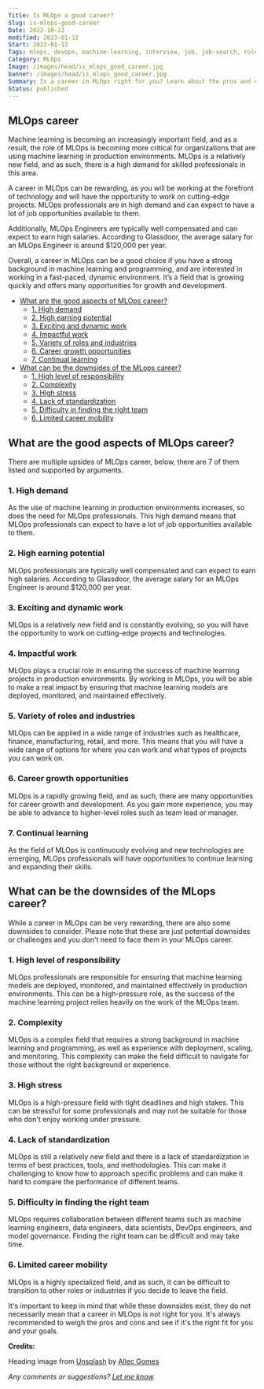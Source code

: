 ```yaml
---
Title: Is MLOps a good career?
Slug: is-mlops-good-career
Date: 2022-10-22
modified: 2023-01-12
Start: 2023-01-12
Tags: mlops, devops, machine-learning, interview, job, job-search, roles, career 
Category: MLOps
Image: /images/head/is_mlops_good_career.jpg
banner: /images/head/is_mlops_good_career.jpg
Summary: Is a career in MLOps right for you? Learn about the pros and cons of this growing field, including high demand, high earning potential, exciting work, and career growth opportunities.
Status: published
---
```


## MLOps career
Machine learning is becoming an increasingly important field, and as a result, the role of MLOps is becoming more critical for organizations that are using machine learning in production environments. MLOps is a relatively new field, and as such, there is a high demand for skilled professionals in this area.

A career in MLOps can be rewarding, as you will be working at the forefront of technology and will have the opportunity to work on cutting-edge projects. MLOps professionals are in high demand and can expect to have a lot of job opportunities available to them.

Additionally, MLOps Engineers are typically well compensated and can expect to earn high salaries. According to Glassdoor, the average salary for an MLOps Engineer is around $120,000 per year.

Overall, a career in MLOps can be a good choice if you have a strong background in machine learning and programming, and are interested in working in a fast-paced, dynamic environment. It’s a field that is growing quickly and offers many opportunities for growth and development.

<!-- MarkdownTOC levels='2,3' autolink=True autoanchor=True -->

- [What are the good aspects of MLOps career?](#what-are-the-good-aspects-of-mlops-career)
	- [1.  High demand](#1-high-demand)
	- [2. High earning potential](#2-high-earning-potential)
	- [3. Exciting and dynamic work](#3-exciting-and-dynamic-work)
	- [4. Impactful work](#4-impactful-work)
	- [5. Variety of roles and industries](#5-variety-of-roles-and-industries)
	- [6.  Career growth opportunities](#6-career-growth-opportunities)
	- [7.  Continual learning](#7-continual-learning)
- [What can be the downsides of the MLops career?](#what-can-be-the-downsides-of-the-mlops-career)
	- [1.  High level of responsibility](#1-high-level-of-responsibility)
	- [2.  Complexity](#2-complexity)
	- [3.  High stress](#3-high-stress)
	- [4.  Lack of standardization](#4-lack-of-standardization)
	- [5.  Difficulty in finding the right team](#5-difficulty-in-finding-the-right-team)
	- [6.  Limited career mobility](#6-limited-career-mobility)

<!-- /MarkdownTOC -->

<a id="what-are-the-good-aspects-of-mlops-career"></a>
## What are the good aspects of MLOps career?
There are multiple upsides of MLOps career, below, there are 7 of them listed and supported by arguments.

<a id="1-high-demand"></a>
### 1.  High demand
As the use of machine learning in production environments increases, so does the need for MLOps professionals. This high demand means that MLOps professionals can expect to have a lot of job opportunities available to them.
    
<a id="2-high-earning-potential"></a>
### 2. High earning potential
MLOps professionals are typically well compensated and can expect to earn high salaries. According to Glassdoor, the average salary for an MLOps Engineer is around $120,000 per year.
    
<a id="3-exciting-and-dynamic-work"></a>
### 3. Exciting and dynamic work
MLOps is a relatively new field and is constantly evolving, so you will have the opportunity to work on cutting-edge projects and technologies.
    
<a id="4-impactful-work"></a>
### 4. Impactful work
MLOps plays a crucial role in ensuring the success of machine learning projects in production environments. By working in MLOps, you will be able to make a real impact by ensuring that machine learning models are deployed, monitored, and maintained effectively.
    
<a id="5-variety-of-roles-and-industries"></a>
### 5. Variety of roles and industries
MLOps can be applied in a wide range of industries such as healthcare, finance, manufacturing, retail, and more. This means that you will have a wide range of options for where you can work and what types of projects you can work on.
    
<a id="6-career-growth-opportunities"></a>
### 6.  Career growth opportunities
MLOps is a rapidly growing field, and as such, there are many opportunities for career growth and development. As you gain more experience, you may be able to advance to higher-level roles such as team lead or manager.
    
<a id="7-continual-learning"></a>
### 7.  Continual learning
As the field of MLOps is continuously evolving and new technologies are emerging, MLOps professionals will have opportunities to continue learning and expanding their skills.

<a id="what-can-be-the-downsides-of-the-mlops-career"></a>
## What can be the downsides of the MLops career?
While a career in MLOps can be very rewarding, there are also some downsides to consider. Please note that these are just potential downsides or challenges and you don't need to face them in your MLOps career.

<a id="1-high-level-of-responsibility"></a>
### 1.  High level of responsibility
MLOps professionals are responsible for ensuring that machine learning models are deployed, monitored, and maintained effectively in production environments. This can be a high-pressure role, as the success of the machine learning project relies heavily on the work of the MLOps team.
    
<a id="2-complexity"></a>
### 2.  Complexity
MLOps is a complex field that requires a strong background in machine learning and programming, as well as experience with deployment, scaling, and monitoring. This complexity can make the field difficult to navigate for those without the right background or experience.
    
<a id="3-high-stress"></a>
### 3.  High stress
MLOps is a high-pressure field with tight deadlines and high stakes. This can be stressful for some professionals and may not be suitable for those who don't enjoy working under pressure.
    
<a id="4-lack-of-standardization"></a>
### 4.  Lack of standardization
MLOps is still a relatively new field and there is a lack of standardization in terms of best practices, tools, and methodologies. This can make it challenging to know how to approach specific problems and can make it hard to compare the performance of different teams.
    
<a id="5-difficulty-in-finding-the-right-team"></a>
### 5.  Difficulty in finding the right team
MLOps requires collaboration between different teams such as machine learning engineers, data engineers, data scientists, DevOps engineers, and model governance. Finding the right team can be difficult and may take time.
    
<a id="6-limited-career-mobility"></a>
### 6.  Limited career mobility
MLOps is a highly specialized field, and as such, it can be difficult to transition to other roles or industries if you decide to leave the field.
    

It's important to keep in mind that while these downsides exist, they do not necessarily mean that a career in MLOps is not right for you. It's always recommended to weigh the pros and cons and see if it's the right fit for you and your goals.

**Credits:**

Heading image from [Unsplash](https://unsplash.com/photos/dmLIDt7xZNA) by [Allec Gomes](https://unsplash.com/@allecgomes)


*Any comments or suggestions? [Let me know](mailto:ksafjan@gmail.com?subject=Blog+post).*